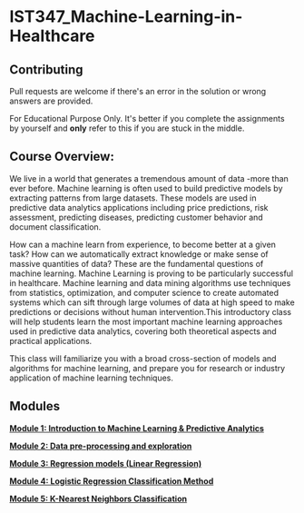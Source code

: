 # IST347_Machine-Learning-in-Healthcare

## Contributing

Pull requests are welcome if there's an error in the solution or wrong answers are provided.

For Educational Purpose Only. It's better if you complete the assignments by yourself and **only** refer to this if you are stuck in the middle.


## Course Overview:
We live in a world that generates a tremendous amount of data -more than ever before. Machine learning is often used to build predictive models by extracting patterns from large datasets. These models are used in predictive data analytics applications including price predictions, risk assessment, predicting diseases, predicting customer behavior and document classification. 

How can a machine learn from experience, to become better at a given task? How can we automatically extract knowledge or make sense of massive quantities of data? These are the fundamental questions of machine learning. Machine Learning is proving to be particularly successful in healthcare. Machine learning and data mining algorithms use techniques from statistics, optimization, and computer science to create automated systems which can sift through large volumes of data at high speed to make predictions or decisions without human intervention.This introductory class will help students learn the most important machine learning approaches used in predictive data analytics, covering both theoretical aspects and practical applications. 

This class will familiarize you with a broad cross-section of models and algorithms for machine learning, and prepare you for research or industry application of machine learning techniques.

## Modules

**[Module 1: Introduction to Machine Learning & Predictive Analytics
](https://github.com/timc823/IST347/tree/main/Week_1)**

**[Module 2: Data pre-processing and exploration](https://github.com/timc823/IST347/tree/main/Week_2)**

**[Module 3: Regression models (Linear Regression)](https://github.com/timc823/IST347/tree/main/Week_3)**

**[Module 4: Logistic Regression Classification Method](https://github.com/timc823/IST347/tree/main/Week_4)**

**[Module 5: K-Nearest Neighbors Classification
](https://github.com/timc823/IST347/tree/main/Week_5)**

